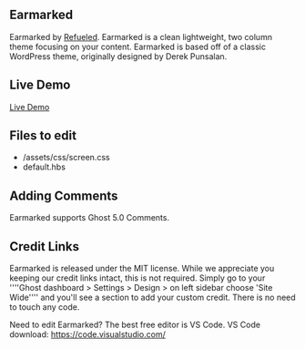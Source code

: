 ## Earmarked

Earmarked by [Refueled](http://refueled.net).
Earmarked is a clean lightweight, two column theme focusing on your content. Earmarked is based off of a classic WordPress theme, originally designed by Derek Punsalan.

## Live Demo
[Live Demo](https://earmarked.refueled.link)

## Files to edit

 * /assets/css/screen.css
 * default.hbs

## Adding Comments

Earmarked supports Ghost 5.0 Comments.

## Credit Links
Earmarked is released under the MIT license. While we appreciate you keeping our credit links intact, this is not required. Simply go to your ''''Ghost dashboard > Settings > Design > on left sidebar choose 'Site Wide'''' and you'll see a section to add your custom credit. There is no need to touch any code.

Need to edit Earmarked? The best free editor is VS Code. VS Code download:
https://code.visualstudio.com/